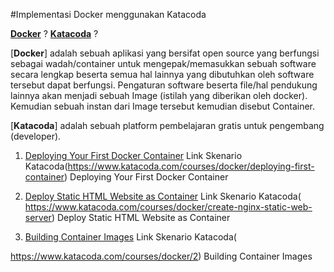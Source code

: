 
#Implementasi Docker menggunakan Katacoda

[**Docker**](https://www.docker.com/) ? [**Katacoda**]( https://www.katacoda.com/) ?

[**Docker**] adalah sebuah aplikasi yang bersifat open source yang berfungsi sebagai wadah/container untuk mengepak/memasukkan sebuah software secara lengkap beserta semua hal lainnya yang dibutuhkan oleh software tersebut dapat berfungsi. Pengaturan software beserta file/hal pendukung lainnya akan menjadi sebuah Image (istilah yang diberikan oleh docker). Kemudian sebuah instan dari Image tersebut kemudian disebut Container.

[**Katacoda**] adalah sebuah platform pembelajaran gratis untuk pengembang (developer).

1. [Deploying Your First Docker Container](deploying-docker-container.md)
Link Skenario Katacoda(https://www.katacoda.com/courses/docker/deploying-first-container) Deploying Your First Docker Container

2. [Deploy Static HTML Website as Container](deploy-static-html.md)
Link Skenario Katacoda(
https://www.katacoda.com/courses/docker/create-nginx-static-web-server) Deploy Static HTML Website as Container

3. [Building Container Images](build-container)
Link Skenario Katacoda(

https://www.katacoda.com/courses/docker/2) Building Container Images 


